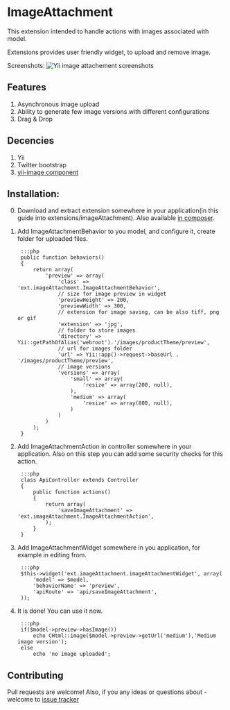 # ImageAttachment

This extension intended to handle actions with images associated with model.

Extensions provides user friendly widget, to upload and remove image.

Screenshots:
![Yii image attachement screenshots](http://zxbodya.cc.ua/scrup/4l/wicvwwi7c4cgw.png)

## Features

1. Asynchronous image upload
2. Ability to generate few image versions with different configurations
3. Drag & Drop

## Decencies

1. Yii
2. Twitter bootstrap
3. [yii-image component](https://bitbucket.org/z_bodya/yii-image)

## Installation:

0. Download and extract extension somewhere in your application(in this guide into extensions/imageAttachment). Also available [in composer](https://packagist.org/packages/z_bodya/yii-image-attachment).
1. Add ImageAttachmentBehavior to you model, and configure it, create folder for uploaded files.

        :::php
        public function behaviors()
        {
            return array(
                'preview' => array(
                    'class' => 'ext.imageAttachment.ImageAttachmentBehavior',
                    // size for image preview in widget
                    'previewHeight' => 200,
                    'previewWidth' => 300,
                    // extension for image saving, can be also tiff, png or gif
                    'extension' => 'jpg',
                    // folder to store images
                    'directory' => Yii::getPathOfAlias('webroot').'/images/productTheme/preview',
                    // url for images folder
                    'url' => Yii::app()->request->baseUrl . '/images/productTheme/preview',
                    // image versions
                    'versions' => array(
                        'small' => array(
                            'resize' => array(200, null),
                        ),
                        'medium' => array(
                            'resize' => array(800, null),
                        )
                    )
                )
            );
        }

2. Add ImageAttachmentAction in controller somewhere in your application. Also on this step you can add some security checks for this action.

        :::php
        class ApiController extends Controller
        {
            public function actions()
            {
                return array(
                    'saveImageAttachment' => 'ext.imageAttachment.ImageAttachmentAction',
                );
            }
        }
        
3. Add ImageAttachmentWidget somewhere in you application, for example in editing from.

        :::php
        $this->widget('ext.imageAttachment.imageAttachmentWidget', array(
            'model' => $model,
            'behaviorName' => 'preview',
            'apiRoute' => 'api/saveImageAttachment',
        ));
        
4. It is done! You can use it now.

        :::php
        if($model->preview->hasImage())
            echo CHtml::image($model->preview->getUrl('medium'),'Medium image version');
        else
            echo 'no image uploaded';

## Contributing

Pull requests are welcome!
Also, if you any ideas or questions about - welcome to [issue tracker](https://bitbucket.org/z_bodya/yii-image-attachment/issues)